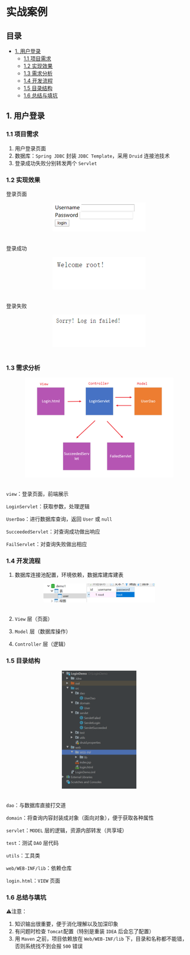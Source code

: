 # 实战案例
## 目录
* [1. 用户登录](#1-----)
  + [1.1 项目需求](#11-----)
  + [1.2 实现效果](#12-----)
  + [1.3 需求分析](#13-----)
  + [1.4 开发流程](#14-----)
  + [1.5 目录结构](#15-----)
  + [1.6 总结与填坑](#16------)







## 1. 用户登录

### 1.1 项目需求

1. 用户登录页面
2. 数据库：`Spring JDBC` 封装 `JDBC Template`，采用 `Druid` 连接池技术
3. 登录成功失败分别转发两个 `Servlet`



### 1.2 实现效果

登录页面

<div align="center"> <img src="image-20200425204544400.png" width="50%"/> </div><br>

登录成功

<div align="center"> <img src="image-20200425204646936.png" width="50%"/> </div><br>

登录失败

<div align="center"> <img src="image-20200425204631035.png" width="50%"/> </div><br>

### 1.3 需求分析



<div align="center"> <img src="image-20200426142754134.png" width="80%"/> </div><br>



`view`：登录页面，前端展示

`LoginServlet`：获取参数，处理逻辑

`UserDao`：进行数据库查询，返回 `User` 或 `null` 

`SucceededServlet`：对查询成功做出响应

`FailServlet`：对查询失败做出相应





### 1.4 开发流程

1. 数据库连接池配置，环境依赖，数据库建库建表



<div align="center"> <img src="image-20200424222457888.png" width="60%"/> </div><br>


2. `View` 层（页面）
   
3. `Model` 层（数据库操作）

4.  `Controller` 层（逻辑）

   

### 1.5 目录结构

<div align="center"> <img src="image-20200425204843537.png" width="40%"/> </div><br>

`dao`：与数据库直接打交道

`domain`：将查询内容封装成对象（面向对象），便于获取各种属性

`servlet`：`MODEL` 层的逻辑，资源内部转发（共享域）

`test`：测试 `DAO` 层代码

`utils`：工具类

`web/WEB-INF/lib`：依赖仓库

`login.html`：`VIEW` 页面



### 1.6 总结与填坑

:warning:注意：

1. 知识输出很重要，便于消化理解以及加深印象
2. 有问题时检查 `Tomcat`配置（特别是重装 `IDEA` 后会忘了配置） 
3. 用 `Maven` 之前，项目依赖放在 `Web/WEB-INF/lib` 下，目录和名称都不能错，否则系统找不到会报 `500` 错误


